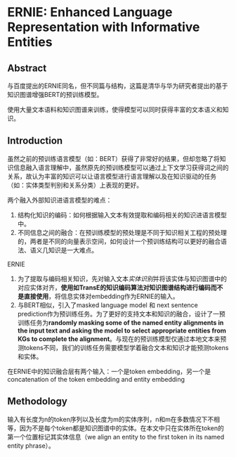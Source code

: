 # ERNIE: Enhanced Language Representation with Informative Entities

## Abstract

与百度提出的ERNIE同名，但不同篇与结构，这篇是清华与华为研究者提出的基于知识图谱增强BERT的预训练模型。

使用大量文本语料和知识图谱来训练，使得模型可以同时获得丰富的文本语义和知识。

## Introduction

虽然之前的预训练语言模型（如：BERT）获得了非常好的结果，但却忽略了将知识信息融入语言理解中，虽然原先的预训练模型可以通过上下文学习获得词之间的关系，故认为丰富的知识可以让语言模型进行语言理解以及在知识驱动的任务（如：实体类型判别和关系分类）上表现的更好。



两个融入外部知识进语言模型的难点：

1. 结构化知识的编码：如何根据输入文本有效提取和编码相关的知识进语言模型中。
2. 不同信息之间的融合：在预训练模型的预处理是不同于知识相关工程的预处理的，两者是不同的向量表示空间，如何设计一个预训练结构可以更好的融合语法、语义几知识是一大难点。



ERNIE

1. 为了提取与编码相关知识，先对输入文本*实体识别*并将该实体与知识图谱中的对应实体对齐，**使用如TransE的知识编码算法对知识图谱结构进行编码而不是直接使用**，将信息实体对embedding作为ERNIE的输入。
2. 与BERT相似，引入了masked language model 和 next sentence prediction作为预训练任务。为了更好的支持文本和知识的融合，设计了一预训练任务为**randomly masking some of the named entity alignments in the input text and asking the model to select appropriate entities from KGs to complete the alignment**。与现在的预训练模型仅通过本地文本来预测tokens不同，我们的训练任务需要模型学着融合文本和知识才能预测tokens和实体。

在ERNIE中的知识融合层有两个输入：一个是token embedding，另一个是concatenation of the token embedding and entity embedding



## Methodology

输入有长度为n的token序列以及长度为m的实体序列，n和m在多数情况下不相等，因为不是每个token都是知识图谱中的实体。在本文中只在实体所在token的第一个位置标记其实体信息（we align an entity to the first token in its named entity phrase）。

